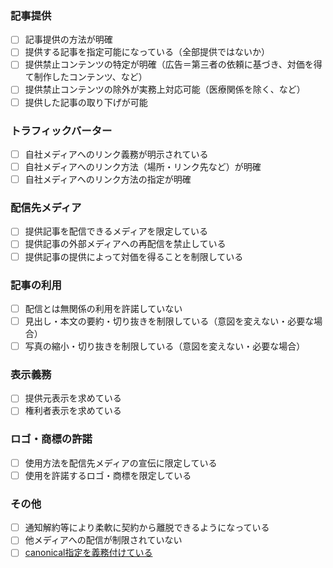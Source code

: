 ### 記事提供
- [ ] 記事提供の方法が明確
- [ ] 提供する記事を指定可能になっている（全部提供ではないか）
- [ ] 提供禁止コンテンツの特定が明確（広告＝第三者の依頼に基づき、対価を得て制作したコンテンツ、など）
- [ ] 提供禁止コンテンツの除外が実務上対応可能（医療関係を除く、など）
- [ ] 提供した記事の取り下げが可能

### トラフィックバーター
- [ ] 自社メディアへのリンク義務が明示されている
- [ ] 自社メディアへのリンク方法（場所・リンク先など）が明確
- [ ] 自社メディアへのリンク方法の指定が明確

### 配信先メディア
- [ ] 提供記事を配信できるメディアを限定している
- [ ] 提供記事の外部メディアへの再配信を禁止している
- [ ] 提供記事の提供によって対価を得ることを制限している  

### 記事の利用
- [ ] 配信とは無関係の利用を許諾していない
- [ ] 見出し・本文の要約・切り抜きを制限している（意図を変えない・必要な場合）
- [ ] 写真の縮小・切り抜きを制限している（意図を変えない・必要な場合）

### 表示義務
- [ ] 提供元表示を求めている
- [ ] 権利者表示を求めている

### ロゴ・商標の許諾
- [ ] 使用方法を配信先メディアの宣伝に限定している
- [ ] 使用を許諾するロゴ・商標を限定している

### その他
- [ ] 通知解約等により柔軟に契約から離脱できるようになっている
- [ ] 他メディアへの配信が制限されていない
- [ ] [canonical指定を義務付けている](https://www.seohacks.net/basic/terms/rel_canonical/)
